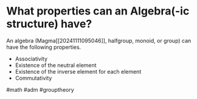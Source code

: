 # What properties can an Algebra(-ic structure) have? 
An algebra (Magma[[20241111095046]], halfgroup, monoid, or group) can have the following properties.

- Associativity
- Existence of the neutral element
- Existence of the inverse element for each element
- Commutativity

#math #adm #grouptheory